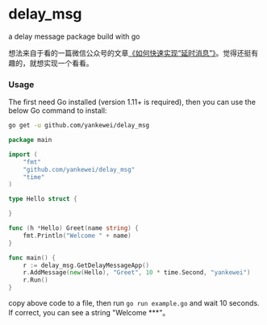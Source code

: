 # delay_msg
a delay message package build with go

想法来自于看的一篇微信公众号的文章[《如何快速实现“延时消息”》](https://mp.weixin.qq.com/s/9qt3JEvjv1wka57GBTng9g)。觉得还挺有趣的，就想实现一个看看。
### Usage
The first need Go installed (version 1.11+ is required), then you can use the below Go command to install:
```bash
go get -u github.com/yankewei/delay_msg
```

```go
package main

import (
	"fmt"
	"github.com/yankewei/delay_msg"
	"time"
)

type Hello struct {

}

func (h *Hello) Greet(name string) {
	fmt.Println("Welcome " + name)
}

func main() {
	r := delay_msg.GetDelayMessageApp()
	r.AddMessage(new(Hello), "Greet", 10 * time.Second, "yankewei")
	r.Run()
}
```
copy above code to a file, then run `go run example.go` and wait 10 seconds.
If correct, you can see a string "Welcome ***"。
